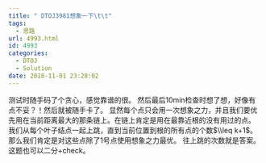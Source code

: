 ```yaml
---
title: " DTOJ3981想象一下\t\t"
tags:
  - 思路
url: 4993.html
id: 4993
categories:
  - DTOJ
  - Solution
date: 2018-11-01 23:28:02
---
```


测试时随手码了个贪心，感觉靠谱的很。 然后最后10min检查时想了想，好像有点不妥？！然后就被随手卡了。 显然每个点只会用一次想象之力，并且我们要优先用在当前距离最大的那条链上。在链上肯定是用在最靠近根的没有用过的点。 我们从每个叶子结点一起上跳，直到当前位置到根的所有点的个数$\\leq k+1$。那么我们肯定是对这些点除了$1$号点使用想象之力最优。 往上跳的次数就是答案。 这题也可以二分+check。